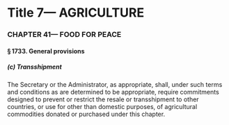 
# Title 7— AGRICULTURE
### CHAPTER 41— FOOD FOR PEACE
#### § 1733. General provisions
##### (c) Transshipment

The Secretary or the Administrator, as appropriate, shall, under such terms and conditions as are determined to be appropriate, require commitments designed to prevent or restrict the resale or transshipment to other countries, or use for other than domestic purposes, of agricultural commodities donated or purchased under this chapter.
